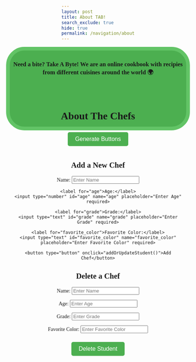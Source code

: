 ```yaml
---
layout: post
title: About TAB!
search_exclude: true
hide: true
permalink: /navigation/about
---
```

<div style="text-align: center;" class="header">
<h3>Need a bite? Take A Byte! We are an online cookbook with recipies from different cuisines around the world 🌍️ </h3>

<br>


<style>
.header {
        border: 10px solid black;
        border-radius: 50px;
        border-color: #62c466;
        background-color: #4CAF50;
        text-align: center;
        padding: 5px 0 3px 0;
        height: 200px;
        font-family: 'Playfair Display', serif;
        }
</style>
<br>
<html lang="en">
<head>
    <meta charset="UTF-8">
    <meta name="viewport" content="width=device-width, initial-scale=1.0">
    <title>Fetch Student Data</title>
    <style>
        body {
            font-family: Arial, sans-serif;
            display: flex;
            flex-direction: column;
            align-items: center;
            margin-top: 50px;
        }
        button {
            padding: 10px 20px;
            font-size: 16px;
            margin: 10px;
            background-color: #4CAF50;
            color: white;
            border: none;
            border-radius: 5px;
            cursor: pointer;
        }
        button:hover {
            background-color: #0056b3;
        }
        #student-data {
            position: absolute; /* Allows positioning relative to the clicked button */
            display: none; /* Initially hidden */
            border: 1px solid #ddd;
            border-radius: 5px;
            background: #f9f9f9;
            padding: 10px;
            text-align: center;
            max-width: 400px;
            z-index: 10;
        }
    </style>
</head>
<body>
    <h1>About The Chefs</h1>
    <button onclick="fetchStudentData('Lalita', event)">Generate Buttons</button>
    <!-- <button onclick="fetchStudentData('Bailey', event)">Bailey</button>
    <button onclick="fetchStudentData('Yuva', event)">Yuva</button>
    <button onclick="fetchStudentData('Joanna', event)">Joanna</button>
    <button onclick="fetchStudentData('Ahmad', event)">Ahmad</button>
    <button onclick="fetchStudentData('Nathan', event)">Nathan</button> -->

<div id="button-container">

</div>

<div id="student-data">
      Click a button to learn about each of us.
    </div>

<script>

 var pythonURI;
    if (location.hostname === "localhost") {
        pythonURI = "http://localhost:8887";
    } else if (location.hostname === "127.0.0.1") {
        pythonURI = "http://127.0.0.1:8887";
    } else {
        pythonURI = "https://takeabyte.stu.nighthawkcodingsociety.com";
    }
        
    var current_student = "";

    function display(data, button) {

        const studentDataDiv = document.getElementById('student-data');

        if (current_student == data.name) {
            studentDataDiv.innerHTML = ''
            current_student = ""
        }

        else {

            studentDataDiv.innerHTML = `
                <h2>${data.name}</h2>
                <p><strong>Age:</strong> ${data.age}</p>
                <p><strong>Grade:</strong> ${data.grade}</p>
                <p><strong>Favorite Color:</strong> ${data.favorite_color}</p>
            `;

        // Position the div under the clicked button
            const buttonRect = event.target.getBoundingClientRect();
            studentDataDiv.style.position = 'absolute';
            studentDataDiv.style.top = `${buttonRect.bottom + window.scrollY}px`;
            studentDataDiv.style.left = `${buttonRect.left + window.scrollX}px`;
            studentDataDiv.style.textAlign = 'left'; // Optional styling for better readability
            studentDataDiv.style.display = 'block'; // Make sure the div is visible

        current_student = data.name;
        }
    }

        async function fetchStudentData(studentName, event) {
    // const apiUrl = `http://127.0.0.1:8887/api/studentGet/${studentName}`;
    const apiUrl = `${pythonURI}/api/studentGet/`;

    try {
        const response = await fetch(apiUrl);

        if (response.ok) {
            const data = await response.json();




            console.log(data.length)

            const container = document.getElementById('button-container');
            container.innerHTML = '';

            // Check if the input is valid

            // Create buttons dynamically
            for (let i = 1; i <= data.length; i++) {
                const button = document.createElement('button');
                button.textContent = data[i-1].name;
                button.onclick = () => display(data[i-1], this);
                container.appendChild(button);
            }
            
            

        } else {
            document.getElementById('student-data').innerText = `Error: Could not fetch data for ${studentName}`;
        }
    } catch (error) {
        document.getElementById('student-data').innerText = `Error: ${error.message}`;
    }
}
    </script>

<!-- Form to Add New Student -->
<form id="add-student-form">
    <h2>Add a New Chef</h2>
    <label for="name">Name:</label>
    <input type="text" id="name" name="name" placeholder="Enter Name" required>

    <label for="age">Age:</label>
    <input type="number" id="age" name="age" placeholder="Enter Age" required>

    <label for="grade">Grade:</label>
    <input type="text" id="grade" name="grade" placeholder="Enter Grade" required>

    <label for="favorite_color">Favorite Color:</label>
    <input type="text" id="favorite_color" name="favorite_color" placeholder="Enter Favorite Color" required>

    <button type="button" onclick="addOrUpdateStudent()">Add Chef</button>
</form>
<h2>Delete a Chef</h2>
<form id="delete-student-form">
  <label for="name">Name:</label>
  <input type="text" id="name" name="name" placeholder="Enter Name" required />

  <label for="age">Age:</label>
  <input type="number" id="age" name="age" placeholder="Enter Age" required />

  <label for="grade">Grade:</label>
  <input type="text" id="grade" name="grade" placeholder="Enter Grade" required />

  <label for="favorite_color">Favorite Color:</label>
  <input type="text" id="favorite_color" name="favorite_color" placeholder="Enter Favorite Color" required />

  <button type="button" onclick="deleteStudent()">Delete Student</button>
</form>


<script>

async function deleteStudent() {
  const form = document.getElementById('delete-student-form');
  const name = form.name.value.trim(); // Trim spaces to avoid mismatches
  const age = parseInt(form.age.value); // Convert age to number
  const grade = form.grade.value;
  const favorite_color = form.favorite_color.value;

  const getApiUrl = (pythonURI + `/api/studentGet/`); // API to fetch existing students
  const deleteApiUrl = (pythonURI + `/api/student/delete`); // API to delete a student

  try {
    // Fetch existing students
    const response = await fetch(getApiUrl);
    if (!response.ok) throw new Error('Failed to fetch student data.');

    const data = await response.json();

    // Find the student by name
    const student = data.find((student) => student.name.toLowerCase() === name.toLowerCase());

   if (!student) {
     alert(`Student with name "${name}" not found.`);
     return;
   }

    // Check if the data matches
    if (student.age !== age || student.grade !== grade || student.favorite_color !== favorite_color) {
      alert(`Data mismatch. Please ensure the data matches the student information.`);
      return;
    }

    // Send DELETE request to delete the student
    const deleteResponse = await fetch(deleteApiUrl, {
      method: 'DELETE',
      headers: { 'Content-Type': 'application/json' },
      body: JSON.stringify({ name, age, grade, favorite_color }),
    });

    if (!deleteResponse.ok) {
      const errorData = await deleteResponse.json();
      throw new Error(`Error: ${errorData.message}`);
    }

    const responseData = await deleteResponse.json();
    alert(`Student ${responseData.name} deleted successfully!`);
    form.reset();

  } catch (error) {
    console.log(error)
  }
}



async function addOrUpdateStudent() {
  const form = document.getElementById('add-student-form');
  const name = form.name.value.trim(); // Trim spaces to avoid mismatches
  const age = form.age.value;
  const grade = form.grade.value;
  const favorite_color = form.favorite_color.value;

  const getApiUrl = (pythonURI + `/api/studentGet/`); // API to fetch existing students
  const addApiUrl = (pythonURI + `/api/student/add`); // API to add a new student
  const updateApiUrl = (pythonURI + `/api/student/update`); // API to update an existing student

  try {
    // Fetch existing students
    const response = await fetch(getApiUrl);
    if (!response.ok) throw new Error('Failed to fetch student data.');

    const data = await response.json();

    // Check if the student already exists
    const existingStudent = data.find((student) => student.name.toLowerCase() === name.toLowerCase());

    const apiUrl = existingStudent ? updateApiUrl : addApiUrl; // Determine API endpoint
    const method = existingStudent ? 'PUT' : 'POST'; // Use PUT for updates, POST for new entries

    // Send request to add or update the student
    const saveResponse = await fetch(apiUrl, {
      method: method,
      headers: { 'Content-Type': 'application/json' },
      body: JSON.stringify({ name, age, grade, favorite_color }),
    });

    if (!saveResponse.ok) {
      const errorData = await saveResponse.json();
      throw new Error(`Error: ${errorData.message}`);
    }

    const responseData = await saveResponse.json();
    alert(`Student ${responseData.name} ${existingStudent ? 'updated' : 'added'} successfully!`);
    form.reset();

  } catch (error) {
    alert(`Error: ${error.message}`);
  }
}


//   async function addStudent() {
//   const form = document.getElementById('add-student-form');
//   const name = form.name.value.trim(); // Trim spaces to avoid mismatches
//   const age = form.age.value;
//   const grade = form.grade.value;
//   const favorite_color = form.favorite_color.value;

//   const getApiUrl = `http://127.0.0.1:8887/api/studentGet/`; // API to fetch existing students
//   const addApiUrl = `http://127.0.0.1:8887/api/student/add`; // API to add a new student
//   const updateApiUrl = `http://127.0.0.1:8887/api/student/update`; // API to update an existing student

//   let data = [];

//   // Fetch existing students
//   try {
//     const response = await fetch(getApiUrl);
//     if (response.ok) {
//       data = await response.json(); // Assign the fetched data to the `data` variable
//     } else {
//       alert('Failed to fetch student data.');
//       return;
//     }
//   } catch (error) {
//     alert(`Error fetching student data: ${error.message}`);
//     return; // Exit early if fetching data fails
//   }

//   // Check if the student already exists
//   const existingStudent = data.find((student) => student.name.toLowerCase() === name.toLowerCase());

//   const apiUrl = existingStudent ? updateApiUrl : addApiUrl; // Determine the correct API URL
//   const method = existingStudent ? 'PUT' : 'POST'; // Use PUT for updates, POST for new entries

//   try {
//     const response = await fetch(apiUrl, {
//       method: method,
//       headers: {
//         'Content-Type': 'application/json',
//       },
//       body: JSON.stringify({ name, age, grade, favorite_color }),
//     });

//     if (response.ok) {
//       const responseData = await response.json();
//       alert(
//         `Student ${responseData.name} ${existingStudent ? 'updated' : 'added'} successfully!`
//       );
//       form.reset();
//     } else {
//       const errorData = await response.json();
//       alert(`Error: ${errorData.message}`);
//     }
//   } catch (error) {
//     alert(`Error: ${error.message}`);
//   }
// }

 </script>
 </body>
 </html>


